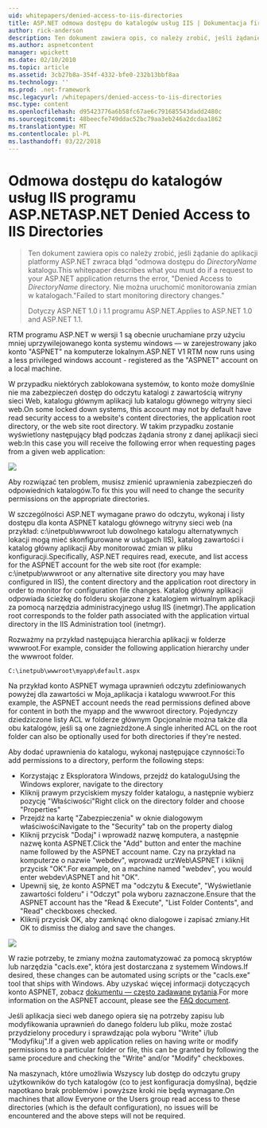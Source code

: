 ```yaml
---
uid: whitepapers/denied-access-to-iis-directories
title: ASP.NET odmowa dostępu do katalogów usług IIS | Dokumentacja firmy Microsoft
author: rick-anderson
description: Ten dokument zawiera opis, co należy zrobić, jeśli żądanie do aplikacji platformy ASP.NET zwraca błąd "odmowa dostępu do katalogu DirectoryName. Nie można s...
ms.author: aspnetcontent
manager: wpickett
ms.date: 02/10/2010
ms.topic: article
ms.assetid: 3cb27b8a-354f-4332-bfe0-232b13bbf8aa
ms.technology: ''
ms.prod: .net-framework
msc.legacyurl: /whitepapers/denied-access-to-iis-directories
msc.type: content
ms.openlocfilehash: d95423776a6b58fc67ae6c791685543dadd2480c
ms.sourcegitcommit: 48beecfe749ddac52bc79aa3eb246a2dcdaa1862
ms.translationtype: MT
ms.contentlocale: pl-PL
ms.lasthandoff: 03/22/2018
---
```

<a name="aspnet-denied-access-to-iis-directories"></a><span data-ttu-id="13819-104">Odmowa dostępu do katalogów usług IIS programu ASP.NET</span><span class="sxs-lookup"><span data-stu-id="13819-104">ASP.NET Denied Access to IIS Directories</span></span>
====================
> <span data-ttu-id="13819-105">Ten dokument zawiera opis co należy zrobić, jeśli żądanie do aplikacji platformy ASP.NET zwraca błąd "odmowa dostępu do *DirectoryName* katalogu.</span><span class="sxs-lookup"><span data-stu-id="13819-105">This whitepaper describes what you must do if a request to your ASP.NET application returns the error, "Denied Access to *DirectoryName* directory.</span></span> <span data-ttu-id="13819-106">Nie można uruchomić monitorowania zmian w katalogach."</span><span class="sxs-lookup"><span data-stu-id="13819-106">Failed to start monitoring directory changes."</span></span>
> 
> <span data-ttu-id="13819-107">Dotyczy ASP.NET 1.0 i 1.1 programu ASP.NET.</span><span class="sxs-lookup"><span data-stu-id="13819-107">Applies to ASP.NET 1.0 and ASP.NET 1.1.</span></span>


<span data-ttu-id="13819-108">RTM programu ASP.NET w wersji 1 są obecnie uruchamiane przy użyciu mniej uprzywilejowanego konta systemu windows — w zarejestrowany jako konto "ASPNET" na komputerze lokalnym.</span><span class="sxs-lookup"><span data-stu-id="13819-108">ASP.NET V1 RTM now runs using a less privileged windows account - registered as the "ASPNET" account on a local machine.</span></span>

<span data-ttu-id="13819-109">W przypadku niektórych zablokowana systemów, to konto może domyślnie nie ma zabezpieczeń dostęp do odczytu katalogi z zawartością witryny sieci Web, katalogu głównym aplikacji lub katalogu głównego witryny sieci web.</span><span class="sxs-lookup"><span data-stu-id="13819-109">On some locked down systems, this account may not by default have read security access to a website's content directories, the application root directory, or the web site root directory.</span></span> <span data-ttu-id="13819-110">W takim przypadku zostanie wyświetlony następujący błąd podczas żądania strony z danej aplikacji sieci web:</span><span class="sxs-lookup"><span data-stu-id="13819-110">In this case you will receive the following error when requesting pages from a given web application:</span></span>

![](denied-access-to-iis-directories/_static/image1.jpg)

<span data-ttu-id="13819-111">Aby rozwiązać ten problem, musisz zmienić uprawnienia zabezpieczeń do odpowiednich katalogów.</span><span class="sxs-lookup"><span data-stu-id="13819-111">To fix this you will need to change the security permissions on the appropriate directories.</span></span>

<span data-ttu-id="13819-112">W szczególności ASP.NET wymagane prawo do odczytu, wykonaj i listy dostępu dla konta ASPNET katalogu głównego witryny sieci web (na przykład: c:\inetpub\wwwroot lub dowolnego katalogu alternatywnych lokacji mogą mieć skonfigurowane w usługach IIS), katalog zawartości i katalog główny aplikacji Aby monitorować zmian w pliku konfiguracji.</span><span class="sxs-lookup"><span data-stu-id="13819-112">Specifically, ASP.NET requires read, execute, and list access for the ASPNET account for the web site root (for example: c:\inetpub\wwwroot or any alternative site directory you may have configured in IIS), the content directory and the application root directory in order to monitor for configuration file changes.</span></span> <span data-ttu-id="13819-113">Katalog główny aplikacji odpowiada ścieżkę do folderu skojarzone z katalogiem wirtualnym aplikacji za pomocą narzędzia administracyjnego usług IIS (inetmgr).</span><span class="sxs-lookup"><span data-stu-id="13819-113">The application root corresponds to the folder path associated with the application virtual directory in the IIS Administration tool (inetmgr).</span></span>

<span data-ttu-id="13819-114">Rozważmy na przykład następująca hierarchia aplikacji w folderze wwwroot.</span><span class="sxs-lookup"><span data-stu-id="13819-114">For example, consider the following application hierarchy under the wwwroot folder.</span></span>

`C:\inetpub\wwwroot\myapp\default.aspx`

<span data-ttu-id="13819-115">Na przykład konto ASPNET wymaga uprawnień odczytu zdefiniowanych powyżej dla zawartości w Moja_aplikacja i katalogu wwwroot.</span><span class="sxs-lookup"><span data-stu-id="13819-115">For this example, the ASPNET account needs the read permissions defined above for content in both the myapp and the wwwroot directory.</span></span> <span data-ttu-id="13819-116">Pojedynczy dziedziczone listy ACL w folderze głównym Opcjonalnie można także dla obu katalogów, jeśli są one zagnieżdżone.</span><span class="sxs-lookup"><span data-stu-id="13819-116">A single inherited ACL on the root folder can also be optionally used for both directories if they're nested.</span></span>

<span data-ttu-id="13819-117">Aby dodać uprawnienia do katalogu, wykonaj następujące czynności:</span><span class="sxs-lookup"><span data-stu-id="13819-117">To add permissions to a directory, perform the following steps:</span></span>

- <span data-ttu-id="13819-118">Korzystając z Eksploratora Windows, przejdź do katalogu</span><span class="sxs-lookup"><span data-stu-id="13819-118">Using the Windows explorer, navigate to the directory</span></span>
- <span data-ttu-id="13819-119">Kliknij prawym przyciskiem myszy folder katalogu, a następnie wybierz pozycję "Właściwości"</span><span class="sxs-lookup"><span data-stu-id="13819-119">Right click on the directory folder and choose "Properties"</span></span>
- <span data-ttu-id="13819-120">Przejdź na kartę "Zabezpieczenia" w oknie dialogowym właściwości</span><span class="sxs-lookup"><span data-stu-id="13819-120">Navigate to the "Security" tab on the property dialog</span></span>
- <span data-ttu-id="13819-121">Kliknij przycisk "Dodaj" i wprowadź nazwę komputera, a następnie nazwę konta ASPNET.</span><span class="sxs-lookup"><span data-stu-id="13819-121">Click the "Add" button and enter the machine name followed by the ASPNET account name.</span></span> <span data-ttu-id="13819-122">Czy na przykład na komputerze o nazwie "webdev", wprowadź urzWeb\ASPNET i kliknij przycisk "OK".</span><span class="sxs-lookup"><span data-stu-id="13819-122">For example, on a machine named "webdev", you would enter webdev\ASPNET and hit "OK".</span></span>
- <span data-ttu-id="13819-123">Upewnij się, że konto ASPNET ma "odczytu &amp; Execute", "Wyświetlanie zawartości folderu" i "Odczyt" pola wyboru zaznaczone.</span><span class="sxs-lookup"><span data-stu-id="13819-123">Ensure that the ASPNET account has the "Read &amp; Execute", "List Folder Contents", and "Read" checkboxes checked.</span></span>
- <span data-ttu-id="13819-124">Kliknij przycisk OK, aby zamknąć okno dialogowe i zapisać zmiany.</span><span class="sxs-lookup"><span data-stu-id="13819-124">Hit OK to dismiss the dialog and save the changes.</span></span>

![](denied-access-to-iis-directories/_static/image2.jpg)

<span data-ttu-id="13819-125">W razie potrzeby, te zmiany można zautomatyzować za pomocą skryptów lub narzędzia "cacls.exe", która jest dostarczana z systemem Windows.</span><span class="sxs-lookup"><span data-stu-id="13819-125">If desired, these changes can be automated using scripts or the "cacls.exe" tool that ships with Windows.</span></span> <span data-ttu-id="13819-126">Aby uzyskać więcej informacji dotyczących konto ASPNET, zobacz [dokumentu — często zadawane pytania](https://go.microsoft.com/fwlink/?LinkId=5828).</span><span class="sxs-lookup"><span data-stu-id="13819-126">For more information on the ASPNET account, please see the [FAQ document](https://go.microsoft.com/fwlink/?LinkId=5828).</span></span>

<span data-ttu-id="13819-127">Jeśli aplikacja sieci web danego opiera się na potrzeby zapisu lub modyfikowania uprawnień do danego folderu lub pliku, może zostać przydzielony procedury i sprawdzając pola wyboru "Write" i/lub "Modyfikuj".</span><span class="sxs-lookup"><span data-stu-id="13819-127">If a given web application relies on having write or modify permissions to a particular folder or file, this can be granted by following the same procedure and checking the "Write" and/or "Modify" checkboxes.</span></span>

<span data-ttu-id="13819-128">Na maszynach, które umożliwia Wszyscy lub dostęp do odczytu grupy użytkowników do tych katalogów (co to jest konfiguracja domyślna), będzie napotkano brak problemów i powyższe kroki nie będą wymagane.</span><span class="sxs-lookup"><span data-stu-id="13819-128">On machines that allow Everyone or the Users group read access to these directories (which is the default configuration), no issues will be encountered and the above steps will not be required.</span></span>

